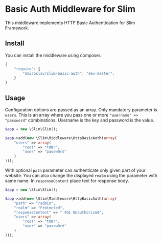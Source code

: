 # Basic Auth Middleware for Slim

This middleware implements HTTP Basic Authentication for Slim Framework.

## Install

You can install the middleware using composer.

```javascript
{
    "require": {
        "mmiroslav/slim-basic-auth": "dev-master",
    }
}
```

## Usage

Configuration options are passed as an array. Only mandatory parameter is  `users`. This is an array where you pass one or more `"username" => "password"` combinations. Username is the key and password is the value.

```php
$app = new \Slim\Slim();

$app->add(new \Slim\Middleware\HttpBasicAuth(array(
    "users" => array(
        "root" => "t00r",
        "user" => "passw0rd"
    )
)));
```

With optional `path` parameter can authenticate only given part of your website. You can also change the displayed `realm` using the parameter with same name.
In `responseContent` place text for response body.

```php
$app = new \Slim\Slim();

$app->add(new \Slim\Middleware\HttpBasicAuth(array(
    "path" => "/admin",
    "realm" => "Protected",
    "responseContent" => " 401 Unauthorized",
    "users" => array(
        "root" => "t00r",
        "user" => "passw0rd"
    )
)));
```


